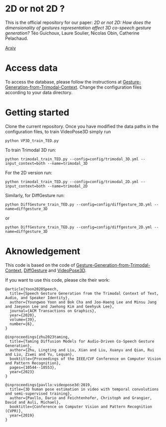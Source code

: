 # 2D or not 2D ?
This is the official repository for our paper: _2D or not 2D: How does the dimensionality of gestures representation affect 3D co-speech gesture generation?_ Téo Guichoux, Laure Soulier, Nicolas Obin, Catherine Pelachaud.

[Arxiv](https://www.arxiv.org/abs/2409.10357)

# Access data
To access the database, please follow the instructions at [Gesture-Generation-from-Trimodal-Context](https://github.com/ai4r/Gesture-Generation-from-Trimodal-Context/tree/master).
Change the configuration files according to your data directory.

# Getting started
Clone the current repository.
Once you have modified the data paths in the configuration files, to train VideoPose3D simply run
```
python VP3D_train_TED.py
```

To train Trimodal 3D run:
```
python trimodal_train_TED.py --config=config/trimodal_3D.yml --input_context=both --name=trimodal_3D
```
For the 2D version run:
```
python trimodal_train_TED.py --config=config/trimodal_2D.yml --input_context=both --name=trimodal_2D
```

Similarly, for DiffGesture run:
```
python DiffGesture_train_TED.py --config=config/diffgesture_3D.yml --name=diffgesture_3D
```
or
```
python DiffGesture_train_TED.py --config=config/diffgesture_2D.yml --name=diffgesture_3D
```


# Aknowledgement
This code is based on the code of [Gesture-Generation-from-Trimodal-Context](https://github.com/ai4r/Gesture-Generation-from-Trimodal-Context/tree/master), [DiffGesture](https://github.com/Advocate99/DiffGesture/tree/main) and [VideoPose3D](https://github.com/facebookresearch/VideoPose3D).

If you want to use this code, please cite their work:

```
@article{Yoon2020Speech,
  title={Speech Gesture Generation from the Trimodal Context of Text, Audio, and Speaker Identity},
  author={Youngwoo Yoon and Bok Cha and Joo-Haeng Lee and Minsu Jang and Jaeyeon Lee and Jaehong Kim and Geehyuk Lee},
  journal={ACM Transactions on Graphics},
  year={2020},
  volume={39},
  number={6},
}

@inproceedings{zhu2023taming,
  title={Taming Diffusion Models for Audio-Driven Co-Speech Gesture Generation},
  author={Zhu, Lingting and Liu, Xian and Liu, Xuanyu and Qian, Rui and Liu, Ziwei and Yu, Lequan},
  booktitle={Proceedings of the IEEE/CVF Conference on Computer Vision and Pattern Recognition},
  pages={10544--10553},
  year={2023}
}

@inproceedings{pavllo:videopose3d:2019,
  title={3D human pose estimation in video with temporal convolutions and semi-supervised training},
  author={Pavllo, Dario and Feichtenhofer, Christoph and Grangier, David and Auli, Michael},
  booktitle={Conference on Computer Vision and Pattern Recognition (CVPR)},
  year={2019}
}

```

